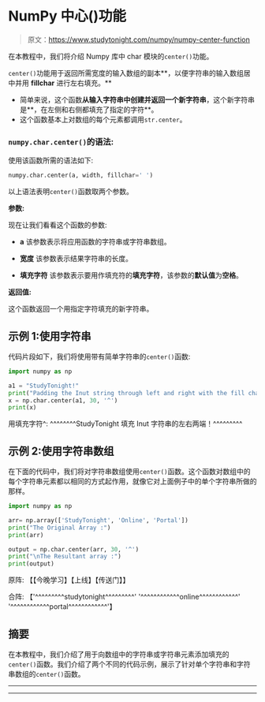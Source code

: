 # NumPy 中心()功能

> 原文：<https://www.studytonight.com/numpy/numpy-center-function>

在本教程中，我们将介绍 Numpy 库中 char 模块的`center()`功能。

`center()`功能用于返回所需宽度的输入数组的副本**，以便字符串的输入数组居中并用 **fillchar** 进行左右填充。**

*   简单来说，这个函数**从输入字符串中创建并返回一个新字符串**，这个新字符串是**，在左侧和右侧都填充了指定的字符**。
*   这个函数基本上对数组的每个元素都调用`str.center`。

### `numpy.char.center()`的语法:

使用该函数所需的语法如下:

```py
numpy.char.center(a, width, fillchar=' ')
```

以上语法表明`center()`函数取两个参数。

**参数:**

现在让我们看看这个函数的参数:

*   **a**
    该参数表示将应用函数的字符串或字符串数组。

*   **宽度**
    该参数表示结果字符串的长度。

*   **填充字符**
    该参数表示要用作填充符的**填充字符**，该参数的**默认值**为**空格**。

**返回值:**

这个函数返回一个用指定字符填充的新字符串。

## 示例 1:使用字符串

代码片段如下，我们将使用带有简单字符串的`center()`函数:

```py
import numpy as np   

a1 = "StudyTonight!"
print("Padding the Inut string through left and right with the fill char ^:");  
x = np.char.center(a1, 30, '^')
print(x)
```

用填充字符^:
^^^^^^^^StudyTonight 填充 Inut 字符串的左右两端！^^^^^^^^^

## 示例 2:使用字符串数组

在下面的代码中，我们将对字符串数组使用`center()`函数。这个函数对数组中的每个字符串元素都以相同的方式起作用，就像它对上面例子中的单个字符串所做的那样。

```py
import numpy as np 

arr= np.array(['StudyTonight', 'Online', 'Portal']) 
print("The Original Array :") 
print(arr) 

output = np.char.center(arr, 30, '^')
print("\nThe Resultant array :") 
print(output)
```

原阵:
【【今晚学习】【上线】【传送门】】

合阵:
【'^^^^^^^^^studytonight^^^^^^^^^' '^^^^^^^^^^^^online^^^^^^^^^^^^'
'^^^^^^^^^^^^portal^^^^^^^^^^^^'】

## 摘要

在本教程中，我们介绍了用于向数组中的字符串或字符串元素添加填充的`center()`函数。我们介绍了两个不同的代码示例，展示了针对单个字符串和字符串数组的`center()`函数。

* * *

* * *